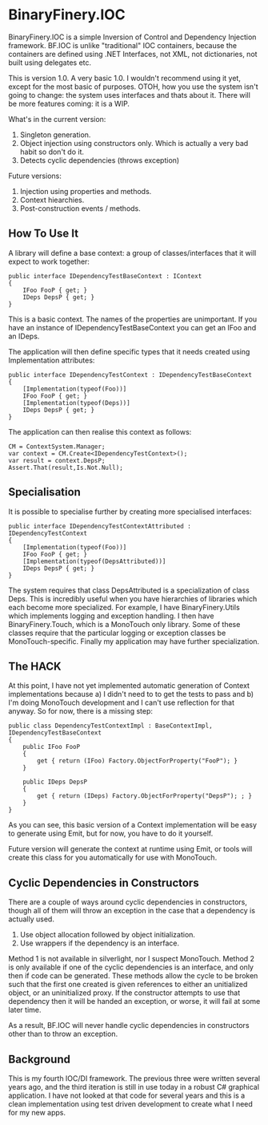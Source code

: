 BinaryFinery.IOC
================

BinaryFinery.IOC is a simple Inversion of Control and Dependency Injection framework. BF.IOC is unlike "traditional" IOC containers, 
because the containers are defined using .NET Interfaces, not XML, not dictionaries, not built using delegates etc.

This is version 1.0. A very basic 1.0. I wouldn't recommend using it yet, except for the most basic of purposes. OTOH, how you use
the system isn't going to change: the system uses interfaces and thats about it. There will be more features coming: it is a WIP.

What's in the current version:

1. Singleton generation.
2. Object injection using constructors only. Which is actually a very bad habit so don't do it.
3. Detects cyclic dependencies (throws exception)

Future versions:

1. Injection using properties and methods.
2. Context hiearchies.
3. Post-construction events / methods.

How To Use It
-------------

A library will define a base context: a group of classes/interfaces that it will expect to work together:

    public interface IDependencyTestBaseContext : IContext
    {
        IFoo FooP { get; }
        IDeps DepsP { get; }
    }

This is a basic context. The names of the properties are unimportant. If you have an instance of IDependencyTestBaseContext you
can get an IFoo and an IDeps.

The application will then define specific types that it needs created using Implementation attributes:

    public interface IDependencyTestContext : IDependencyTestBaseContext
    {
        [Implementation(typeof(Foo))]
        IFoo FooP { get; }
        [Implementation(typeof(Deps))]
        IDeps DepsP { get; }
    }

The application can then realise this context as follows:

    CM = ContextSystem.Manager;
    var context = CM.Create<IDependencyTestContext>();
    var result = context.DepsP;
    Assert.That(result,Is.Not.Null);

Specialisation
--------------

It is possible to specialise further by creating more specialised interfaces:

    public interface IDependencyTestContextAttributed : IDependencyTestContext
    {
        [Implementation(typeof(Foo))]
        IFoo FooP { get; }
        [Implementation(typeof(DepsAttributed))]
        IDeps DepsP { get; }
    }

The system requires that class DepsAttributed is a specialization of class Deps. This is incredibly useful when you have hierarchies of
libraries which each become more specialized. For example, I have BinaryFinery.Utils which implements logging and exception handling. I then
have BinaryFinery.Touch, which is a MonoTouch only library. Some of these classes require that the particular logging or exception classes
be MonoTouch-specific. Finally my application may have further specialization. 

The HACK
--------

At this point, I have not yet implemented automatic generation of Context implementations because a) I didn't need to to get the tests
to pass and b) I'm doing MonoTouch development and I can't use reflection for that anyway. So for now, there is a missing step:

    public class DependencyTestContextImpl : BaseContextImpl, IDependencyTestBaseContext
    {
        public IFoo FooP
        {
            get { return (IFoo) Factory.ObjectForProperty("FooP"); }
        }

        public IDeps DepsP
        {
            get { return (IDeps) Factory.ObjectForProperty("DepsP"); ; }
        }
    }

As you can see, this basic version of a Context implementation will be easy to generate using Emit, but for now, you have to do it yourself.

Future version will generate the context at runtime using Emit, or tools will create this class for you automatically for use with MonoTouch.

Cyclic Dependencies in Constructors
-----------------------------------

There are a couple of ways around cyclic dependencies in constructors, though all of them will throw an exception in
the case that a dependency is actually used.

1. Use object allocation followed by object initialization.
2. Use wrappers if the dependency is an interface.

Method 1 is not available in silverlight, nor I suspect MonoTouch. Method 2 is only available if one of the cyclic dependencies is 
an interface, and only then if code can be generated. These methods allow the cycle to be broken such that the first one created
is given references to either an unitialized object, or an uninitialized proxy. If the constructor attempts to use that dependency
then it will be handed an exception, or worse, it will fail at some later time.

As a result, BF.IOC will never handle cyclic dependencies in constructors other than to throw an exception.

Background
----------

This is my fourth IOC/DI framework. The previous three were written several years ago, and the third iteration is still in use
today in a robust C# graphical application. I have not looked at that code for several years and this is a clean implementation
using test driven development to create what I need for my new apps. 